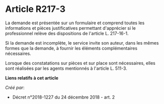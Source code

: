 # Article R217-3

La demande est présentée sur un formulaire et comprend toutes les informations et pièces justificatives permettant
d'apprécier si le professionnel relève des dispositions de l'article L. 217-16-1.

Si la demande est incomplète, le service invite son auteur, dans les mêmes formes que la demande, à fournir les éléments
complémentaires nécessaires.

Lorsque des constatations sur pièces et sur place sont nécessaires, elles sont réalisées par les agents mentionnés à
l'article L. 511-3.

**Liens relatifs à cet article**

_Créé par_:

  - Décret n°2018-1227 du 24 décembre 2018 - art. 2

